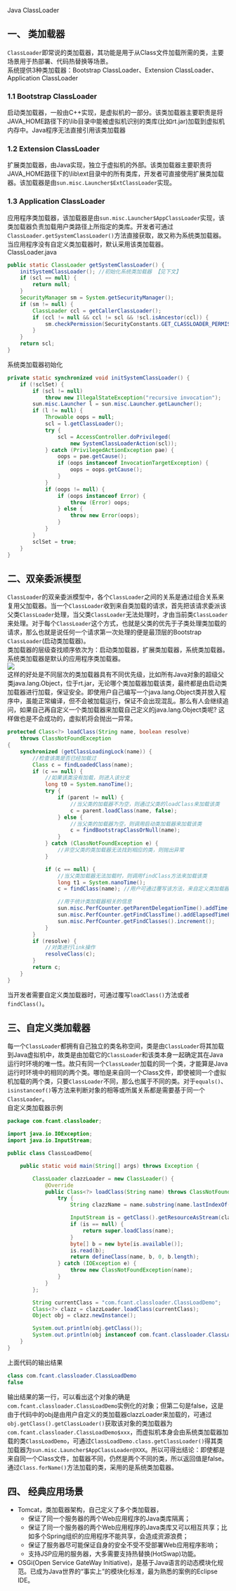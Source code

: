 Java ClassLoader
<a name="Jnp4t"></a>
## 一、 类加载器
`ClassLoader`即常说的类加载器，其功能是用于从Class文件加载所需的类，主要场景用于热部署、代码热替换等场景。<br />系统提供3种类加载器：Bootstrap ClassLoader、Extension ClassLoader、Application ClassLoader
<a name="P1pTU"></a>
### 1.1 Bootstrap ClassLoader
启动类加载器，一般由C++实现，是虚拟机的一部分。该类加载器主要职责是将JAVA_HOME路径下的\lib目录中能被虚拟机识别的类库(比如rt.jar)加载到虚拟机内存中。Java程序无法直接引用该类加载器
<a name="FJ8BF"></a>
### 1.2 Extension ClassLoader
扩展类加载器，由Java实现，独立于虚拟机的外部。该类加载器主要职责将JAVA_HOME路径下的\lib\ext目录中的所有类库，开发者可直接使用扩展类加载器。该加载器是由`sun.misc.Launcher$ExtClassLoader`实现。
<a name="V9wgT"></a>
### 1.3 Application ClassLoader
应用程序类加载器，该加载器是由`sun.misc.Launcher$AppClassLoader`实现，该类加载器负责加载用户类路径上所指定的类库。开发者可通过`ClassLoader.getSystemClassLoader()`方法直接获取，故又称为系统类加载器。当应用程序没有自定义类加载器时，默认采用该类加载器。<br />ClassLoader.java
```java
public static ClassLoader getSystemClassLoader() {
    initSystemClassLoader(); //初始化系统类加载器 【见下文】
    if (scl == null) {
        return null;
    }
    SecurityManager sm = System.getSecurityManager();
    if (sm != null) {
        ClassLoader ccl = getCallerClassLoader();
        if (ccl != null && ccl != scl && !scl.isAncestor(ccl)) {
            sm.checkPermission(SecurityConstants.GET_CLASSLOADER_PERMISSION);
        }
    }
    return scl;
}
```
系统类加载器初始化
```java
private static synchronized void initSystemClassLoader() {
    if (!sclSet) {
        if (scl != null)
            throw new IllegalStateException("recursive invocation");
        sun.misc.Launcher l = sun.misc.Launcher.getLauncher();
        if (l != null) {
            Throwable oops = null;
            scl = l.getClassLoader();
            try {
                scl = AccessController.doPrivileged(
                    new SystemClassLoaderAction(scl));
            } catch (PrivilegedActionException pae) {
                oops = pae.getCause();
                if (oops instanceof InvocationTargetException) {
                    oops = oops.getCause();
                }
            }
            if (oops != null) {
                if (oops instanceof Error) {
                    throw (Error) oops;
                } else {
                    throw new Error(oops);
                }
            }
        }
        sclSet = true;
    }
}
```
<a name="qrlS4"></a>
## 二、双亲委派模型
`ClassLoader`的双亲委派模型中，各个`ClassLoader`之间的关系是通过组合关系来复用父加载器。当一个`ClassLoader`收到来自类加载的请求，首先把该请求委派该父类`ClassLoader`处理，当父类`ClassLoader`无法处理时，才由当前类`ClassLoader`来处理。对于每个`ClassLoader`这个方式，也就是父类的优先于子类处理类加载的请求，那么也就是说任何一个请求第一次处理的便是最顶层的Bootstrap `ClassLoader`(启动类加载器)。<br />类加载器的层级查找顺序依次为：启动类加载器，扩展类加载器，系统类加载器。系统类加载器是默认的应用程序类加载器。<br />![](https://cdn.nlark.com/yuque/0/2021/webp/396745/1634912932533-951a2f10-2276-45e9-994b-c4c720b32e00.webp#clientId=u2f7dd3f0-01bb-4&from=paste&id=u46921d61&originHeight=482&originWidth=385&originalType=url&ratio=1&status=done&style=shadow&taskId=ufc2f371d-0f01-4102-9926-c31acd293fb)<br />这样的好处是不同层次的类加载器具有不同优先级，比如所有Java对象的超级父类java.lang.Object，位于rt.jar，无论哪个类加载器加载该类，最终都是由启动类加载器进行加载，保证安全。即使用户自己编写一个java.lang.Object类并放入程序中，虽能正常编译，但不会被加载运行，保证不会出现混乱。那么有人会继续追问，如果自己再自定义一个类加载器来加载自己定义的java.lang.Object类呢? 这样做也是不会成功的，虚拟机将会抛出一异常。
```java
protected Class<?> loadClass(String name, boolean resolve)
    throws ClassNotFoundException
{
    synchronized (getClassLoadingLock(name)) {
        //检查该类是否已经加载过
        Class c = findLoadedClass(name);
        if (c == null) {
            //如果该类没有加载，则进入该分支
            long t0 = System.nanoTime();
            try {
                if (parent != null) {
                    //当父类的加载器不为空，则通过父类的loadClass来加载该类
                    c = parent.loadClass(name, false);
                } else {
                    //当父类的加载器为空，则调用启动类加载器来加载该类
                    c = findBootstrapClassOrNull(name);
                }
            } catch (ClassNotFoundException e) {
                //非空父类的类加载器无法找到相应的类，则抛出异常
            }

            if (c == null) {
                //当父类加载器无法加载时，则调用findClass方法来加载该类
                long t1 = System.nanoTime();
                c = findClass(name); //用户可通过覆写该方法，来自定义类加载器

                //用于统计类加载器相关的信息
                sun.misc.PerfCounter.getParentDelegationTime().addTime(t1 - t0);
                sun.misc.PerfCounter.getFindClassTime().addElapsedTimeFrom(t1);
                sun.misc.PerfCounter.getFindClasses().increment();
            }
        }
        if (resolve) {
            //对类进行link操作
            resolveClass(c);
        }
        return c;
    }
}
```
当开发者需要自定义类加载器时，可通过覆写`loadClass()`方法或者`findClass()`。
<a name="SWxls"></a>
## 三、自定义类加载器
每一个`ClassLoader`都拥有自己独立的类名称空间，类是由`ClassLoader`将其加载到Java虚拟机中，故类是由加载它的`ClassLoader`和该类本身一起确定其在Java 运行时环境的唯一性。故只有同一个`ClassLoader`加载的同一个类，才能算是Java 运行时环境中的相同的两个类。哪怕是来自同一个Class文件，即使被同一个虚拟机加载的两个类，只要`ClassLoader`不同，那么也属于不同的类。对于`equals()`、`isinstanceof()`等方法来判断对象的相等或所属关系都是需要基于同一个`ClassLoader`。<br />自定义类加载器示例
```java
package com.fcant.classloader;

import java.io.IOException;
import java.io.InputStream;

public class ClassLoadDemo{

    public static void main(String[] args) throws Exception {

        ClassLoader clazzLoader = new ClassLoader() {
            @Override
            public Class<?> loadClass(String name) throws ClassNotFoundException {
                try {
                    String clazzName = name.substring(name.lastIndexOf(".") + 1) + ".class";

                    InputStream is = getClass().getResourceAsStream(clazzName);
                    if (is == null) {
                        return super.loadClass(name);
                    }
                    byte[] b = new byte[is.available()];
                    is.read(b);
                    return defineClass(name, b, 0, b.length);
                } catch (IOException e) {
                    throw new ClassNotFoundException(name);
                }
            }
        };

        String currentClass = "com.fcant.classloader.ClassLoadDemo";
        Class<?> clazz = clazzLoader.loadClass(currentClass);
        Object obj = clazz.newInstance();

        System.out.println(obj.getClass());
        System.out.println(obj instanceof com.fcant.classloader.ClassLoadDemo);
    }
}
```
上面代码的输出结果
```java
class com.fcant.classloader.ClassLoadDemo
false
```
输出结果的第一行，可以看出这个对象的确是`com.fcant.classloader.ClassLoadDemo`实例化的对象；但第二句是false，这是由于代码中的obj是由用户自定义的类加载器clazzLoader来加载的，可通过`obj.getClass().getClassLoader()`获取该对象的类加载器为`com.fcant.classloader.ClassLoadDemo$xxx`，而虚拟机本身会由系统类加载器加载的类`ClassLoadDemo`，可通过`ClassLoadDemo.class.getClassLoader()`得其类加载器为`sun.misc.Launcher$AppClassLoader@XXX`。所以可得出结论：即使都是来自同一个Class文件，加载器不同，仍然是两个不同的类，所以返回值是false。<br />通过`Class.forName()`方法加载的类，采用的是系统类加载器。
<a name="jZCkG"></a>
## 四、 经典应用场景

- Tomcat，类加载器架构，自己定义了多个类加载器，
   - 保证了同一个服务器的两个Web应用程序的Java类库隔离；
   - 保证了同一个服务器的两个Web应用程序的Java类库又可以相互共享；比如多个Spring组织的应用程序不能共享，会造成资源浪费；
   - 保证了服务器尽可能保证自身的安全不受不受部署Web应用程序影响；
   - 支持JSP应用的服务器，大多需要支持热替换(HotSwap)功能。
- OSGi(Open Service GateWay Initiative)，是基于Java语言的动态模块化规范。已成为Java世界的“事实上”的模块化标准，最为熟悉的案例的Eclipse IDE。
